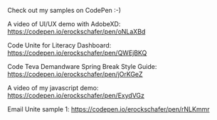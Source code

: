 Check out my samples on CodePen  :-)

A video of UI/UX demo with AdobeXD:  https://codepen.io/erockschafer/pen/oNLaXBd

Code Unite for Literacy Dashboard:  https://codepen.io/erockschafer/pen/QWEjBKQ

Code Teva Demandware Spring Break Style Guide:  https://codepen.io/erockschafer/pen/jOrKGeZ

A video of my javascript demo:  https://codepen.io/erockschafer/pen/ExydVGz

Email Unite sample 1:  https://codepen.io/erockschafer/pen/rNLKmmr
